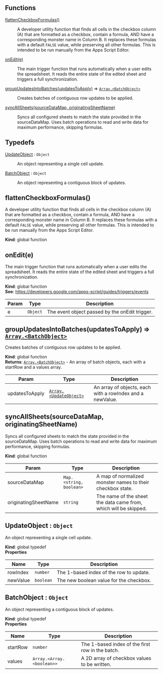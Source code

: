 ## Functions

<dl>
<dt><a href="#flattenCheckboxFormulas">flattenCheckboxFormulas()</a></dt>
<dd><p>A developer utility function that finds all cells in the checkbox column (A) that are
formatted as a checkbox, contain a formula, AND have a corresponding monster name in Column B.
It replaces these formulas with a default <code>FALSE</code> value, while preserving all other formulas.
This is intended to be run manually from the Apps Script Editor.</p>
</dd>
<dt><a href="#onEdit">onEdit(e)</a></dt>
<dd><p>The main trigger function that runs automatically when a user edits the spreadsheet.
It reads the entire state of the edited sheet and triggers a full synchronization.</p>
</dd>
<dt><a href="#groupUpdatesIntoBatches">groupUpdatesIntoBatches(updatesToApply)</a> ⇒ <code><a href="#BatchObject">Array.&lt;BatchObject&gt;</a></code></dt>
<dd><p>Creates batches of contiguous row updates to be applied.</p>
</dd>
<dt><a href="#syncAllSheets">syncAllSheets(sourceDataMap, originatingSheetName)</a></dt>
<dd><p>Syncs all configured sheets to match the state provided in the sourceDataMap.
Uses batch operations to read and write data for maximum performance, skipping formulas.</p>
</dd>
</dl>

## Typedefs

<dl>
<dt><a href="#UpdateObject">UpdateObject</a> : <code>Object</code></dt>
<dd><p>An object representing a single cell update.</p>
</dd>
<dt><a href="#BatchObject">BatchObject</a> : <code>Object</code></dt>
<dd><p>An object representing a contiguous block of updates.</p>
</dd>
</dl>

<a name="flattenCheckboxFormulas"></a>

## flattenCheckboxFormulas()
A developer utility function that finds all cells in the checkbox column (A) that areformatted as a checkbox, contain a formula, AND have a corresponding monster name in Column B.It replaces these formulas with a default `FALSE` value, while preserving all other formulas.This is intended to be run manually from the Apps Script Editor.

**Kind**: global function  
<a name="onEdit"></a>

## onEdit(e)
The main trigger function that runs automatically when a user edits the spreadsheet.It reads the entire state of the edited sheet and triggers a full synchronization.

**Kind**: global function  
**See**: https://developers.google.com/apps-script/guides/triggers/events  

| Param | Type | Description |
| --- | --- | --- |
| e | <code>Object</code> | The event object passed by the onEdit trigger. |

<a name="groupUpdatesIntoBatches"></a>

## groupUpdatesIntoBatches(updatesToApply) ⇒ [<code>Array.&lt;BatchObject&gt;</code>](#BatchObject)
Creates batches of contiguous row updates to be applied.

**Kind**: global function  
**Returns**: [<code>Array.&lt;BatchObject&gt;</code>](#BatchObject) - An array of batch objects, each with a startRow and a values array.  

| Param | Type | Description |
| --- | --- | --- |
| updatesToApply | [<code>Array.&lt;UpdateObject&gt;</code>](#UpdateObject) | An array of objects, each with a rowIndex and a newValue. |

<a name="syncAllSheets"></a>

## syncAllSheets(sourceDataMap, originatingSheetName)
Syncs all configured sheets to match the state provided in the sourceDataMap.Uses batch operations to read and write data for maximum performance, skipping formulas.

**Kind**: global function  

| Param | Type | Description |
| --- | --- | --- |
| sourceDataMap | <code>Map.&lt;string, boolean&gt;</code> | A map of normalized monster names to their checkbox state. |
| originatingSheetName | <code>string</code> | The name of the sheet the data came from, which will be skipped. |

<a name="UpdateObject"></a>

## UpdateObject : <code>Object</code>
An object representing a single cell update.

**Kind**: global typedef  
**Properties**

| Name | Type | Description |
| --- | --- | --- |
| rowIndex | <code>number</code> | The 1-based index of the row to update. |
| newValue | <code>boolean</code> | The new boolean value for the checkbox. |

<a name="BatchObject"></a>

## BatchObject : <code>Object</code>
An object representing a contiguous block of updates.

**Kind**: global typedef  
**Properties**

| Name | Type | Description |
| --- | --- | --- |
| startRow | <code>number</code> | The 1-based index of the first row in the batch. |
| values | <code>Array.&lt;Array.&lt;boolean&gt;&gt;</code> | A 2D array of checkbox values to be written. |

